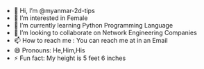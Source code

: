 - 👋 Hi, I’m @myanmar-2d-tips
- 👀 I’m interested in Female
- 🌱 I’m currently learning Python Programming Language 
- 💞️ I’m looking to collaborate on Network Engineering Companies 
- 📫 How to reach me : You can reach me at in an Email
- 😄 Pronouns: He,Him,His
- ⚡ Fun fact: My height is 5 feet 6 inches

<!---
mm-2d-tips-by-bala/mm-2d-tips-by-bala is a ✨ special ✨ repository because its `README.md` (this file) appears on your GitHub profile.
You can click the Preview link to take a look at your changes.
--->
